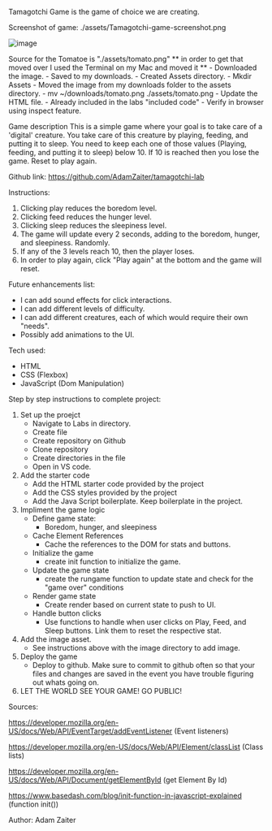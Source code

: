 Tamagotchi Game is the game of choice we are creating. 

Screenshot of game:
./assets/Tamagotchi-game-screenshot.png

![image](https://github.com/AdamZaiter/tamagotchi-lab/assets/161236340/5da677a3-9be1-4b32-8a5a-b89cbe95996f)

Source for the Tomatoe is "./assets/tomato.png" 
    ** in order to get that moved over I used the Terminal on my Mac and moved it **
    - Downloaded the image.
    - Saved to my downloads.
    - Created Assets directory.
        - Mkdir Assets
    - Moved the image from my downloads folder to the assets directory. 
        - mv ~/downloads/tomato.png ./assets/tomato.png
    - Update the HTML file.
        - Already included in the labs "included code"
    - Verify in browser using inspect feature.

Game description
    This is a simple game where your goal is to take care of a 'digital' creature. You take care of this creature by playing, feeding, and putting it to sleep. You need to keep each one of those values (Playing, feeding, and putting it to sleep) below 10. If 10 is reached then you lose the game. Reset to play again.

Github link: https://github.com/AdamZaiter/tamagotchi-lab

Instructions: 
1. Clicking play reduces the boredom level.
2. Clicking feed reduces the hunger level. 
3. Clicking sleep reduces the sleepiness level. 
4. The game will update every 2 seconds, adding to the boredom, hunger, and sleepiness. Randomly. 
5. If any of the 3 levels reach 10, then the player loses.
6. In order to play again, click "Play again" at the bottom and the game will reset.

Future enhancements list:
- I can add sound effects for click interactions.
- I can add different levels of difficulty.
- I can add different creatures, each of which would require their own "needs".
- Possibly add animations to the UI.

Tech used:
- HTML
- CSS (Flexbox)
- JavaScript (Dom Manipulation)

Step by step instructions to complete project:
1. Set up the proejct
    - Navigate to Labs in directory.
    - Create file
    - Create repository on Github
    - Clone repository 
    - Create directories in the file
    -  Open in VS code.
2. Add the starter code
    - Add the HTML starter code provided by the project
    - Add the CSS styles provided by the project 
    - Add the Java Script boilerplate. Keep boilerplate in the project.
3. Impliment the game logic
    - Define game state:
        - Boredom, hunger, and sleepiness
    - Cache Element References
        - Cache the references to the DOM for stats and buttons.
    - Initialize the game
        - create init function to initialize the game.
    - Update the game state
        - create the rungame function to update state and check for the "game over" conditions
    - Render game state
        - Create render based on current state to push to UI.
    - Handle button clicks
        - Use functions to handle when user clicks on Play, Feed, and Sleep buttons. Link them to reset the respective stat.
4. Add the image asset.
    - See instructions above with the image directory to add image.
5. Deploy the game
    - Deploy to github. Make sure to commit to github often so that your files and changes are saved in the event you have trouble figuring out whats going on.
6. LET THE WORLD SEE YOUR GAME! GO PUBLIC!


Sources:

https://developer.mozilla.org/en-US/docs/Web/API/EventTarget/addEventListener (Event listeners)

https://developer.mozilla.org/en-US/docs/Web/API/Element/classList (Class lists)

https://developer.mozilla.org/en-US/docs/Web/API/Document/getElementById (get Element By Id)

https://www.basedash.com/blog/init-function-in-javascript-explained (function init()) 

Author:
Adam Zaiter

